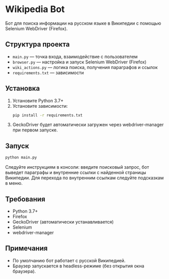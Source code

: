 # Wikipedia Bot

Бот для поиска информации на русском языке в Википедии с помощью Selenium WebDriver (Firefox).

## Структура проекта

- `main.py` — точка входа, взаимодействие с пользователем
- `browser.py` — настройка и запуск Selenium WebDriver (Firefox)
- `wiki_actions.py` — логика поиска, получения параграфов и ссылок
- `requirements.txt` — зависимости

## Установка

1. Установите Python 3.7+
2. Установите зависимости:
   ```bash
   pip install -r requirements.txt
   ```
3. GeckoDriver будет автоматически загружен через webdriver-manager при первом запуске.

## Запуск

```bash
python main.py
```

Следуйте инструкциям в консоли: введите поисковый запрос, бот выведет параграфы и внутренние ссылки с найденной страницы Википедии. Для перехода по внутренним ссылкам следуйте подсказкам в меню.

## Требования
- Python 3.7+
- Firefox
- GeckoDriver (автоматически устанавливается)
- Selenium
- webdriver-manager

## Примечания
- По умолчанию бот работает с русской Википедией.
- Браузер запускается в headless-режиме (без открытия окна браузера). 